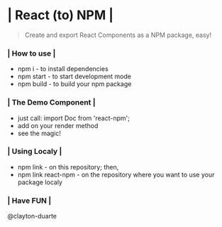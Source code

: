 # | React (to) NPM |

> Create and export React Components as a NPM package, easy!

### | How to use |

- npm i - to install dependencies
- npm start - to start development mode
- npm build - to build your npm package

### | The Demo Component |

- just call: import Doc from 'react-npm';
- add <Doc/> on your render method
- see the magic!

### | Using Localy |

- npm link - on this repository; then,
- npm link react-npm - on the repository where you want to use your package localy

### | Have FUN |

@clayton-duarte